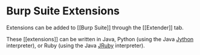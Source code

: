 # Burp Suite Extensions

Extensions can be added to [[Burp Suite]] through the [[Extender]] tab.

These [[extensions]] can be written in Java, Python (using the Java [Jython](https://www.jython.org/) interpreter), or Ruby (using the Java [JRuby](https://www.jruby.org/) interpreter).
